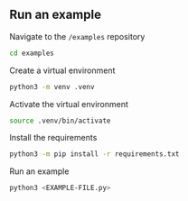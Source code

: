 ## Run an example
Navigate to the `/examples` repository
```bash
cd examples
```

Create a virtual environment
```bash
python3 -m venv .venv
```

Activate the virtual environment
```bash
source .venv/bin/activate
```


Install the requirements
```bash
python3 -m pip install -r requirements.txt
```

Run an example
```bash
python3 <EXAMPLE-FILE.py>
```